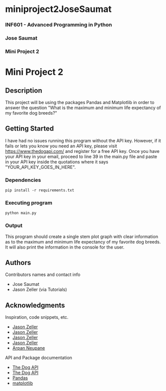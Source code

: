 # miniproject2JoseSaumat

### INF601 - Advanced Programming in Python
### Jose Saumat
### Mini Project 2


# Mini Project 2

## Description

This project will be using the packages Pandas and Matplotlib in order to answer the question "What is the maximum and minimum life expectancy of my favorite dog breeds?"

## Getting Started

I have had no issues running this program without the API key. However, if it fails or lets you know you need an API key, please visit https://www.thedogapi.com/ and register for a free API key.
Once you have your API key in your email, proceed to line 39 in the main.py file and paste in your API key inside the quotations where it says "YOUR_API_KEY_GOES_IN_HERE".

### Dependencies

```
pip install -r requirements.txt
```

### Executing program

```
python main.py
```

### Output

This program should create a single stem plot graph with clear information as to the maximum and minimum life expectancy of my favorite dog breeds. It will also print the information in the console for the user.

## Authors

Contributors names and contact info

- Jose Saumat
- Jason Zeller (via Tutorials)

## Acknowledgments

Inspiration, code snippets, etc.
* [Jason Zeller](https://www.youtube.com/watch?v=fFss4RzSkOU)
* [Jason Zeller](https://www.youtube.com/watch?v=fmvbY3zkVXc)
* [Jason Zeller](https://www.youtube.com/watch?v=WOs5oqXI7EA)
* [Jason Zeller](https://www.youtube.com/watch?v=urdd8dIV97U)
* [Arpan Neupane](https://www.youtube.com/watch?app=desktop&v=bKCORrHbutQ&t=12s)

API and Package documentation
* [The Dog API](https://www.thedogapi.com/)
* [The Dog API](https://documenter.getpostman.com/view/4016432/the-dog-api/RW81vZ4Z#26bd3f92-dd58-4569-bc13-22fa76396fe8)
* [Pandas](https://pandas.pydata.org/pandas-docs/stable/getting_started/overview.html)
* [matplotlib](https://matplotlib.org/stable/api/_as_gen/matplotlib.pyplot.stem.html)